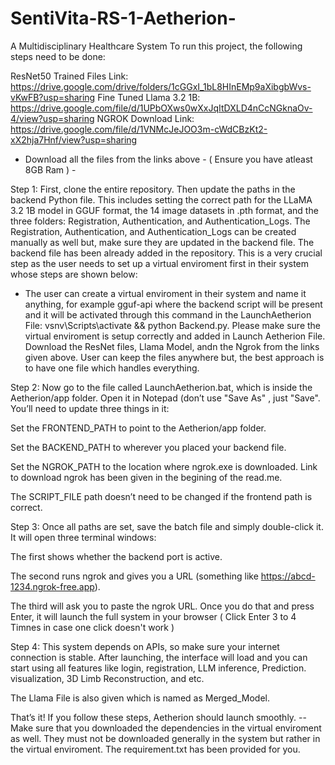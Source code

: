 # SentiVita-RS-1-Aetherion-
A Multidisciplinary Healthcare System
To run this project, the following steps need to be done:

ResNet50 Trained Files Link: https://drive.google.com/drive/folders/1cGGxI_1bL8HInEMp9aXibgbWvs-vKwFB?usp=sharing
Fine Tuned Llama 3.2 1B: https://drive.google.com/file/d/1UPbOXws0wXxJqItDXLD4nCcNGknaOv-4/view?usp=sharing
NGROK Download Link: https://drive.google.com/file/d/1VNMcJeJOO3m-cWdCBzKt2-xX2hja7Hnf/view?usp=sharing
- Download all the files from the links above - ( Ensure you have atleast 8GB Ram ) -

Step 1:
First, clone the entire repository. Then update the paths in the backend Python file. This includes setting the correct path for the LLaMA 3.2 1B model in GGUF format, the 14 image datasets in .pth format, and the three folders: Registration, Authentication, and Authentication_Logs. The Registration, Authentication, and Authentication_Logs can be created manually as well but, make sure they are updated in the backend file. The backend file has been already added in the repository. This is a very crucial step as the user needs to set up a virtual enviroment first in their system whose steps are shown below:
- The user can create a virtual enviroment in their system and name it anything, for example gguf-api where the backend script will be present and it will be activated through this command in the LaunchAetherion File: vsnv\Scripts\activate && python Backend.py. Please make sure the virtual enviroment is setup correctly and added in Launch Aetherion File. Download the ResNet files, Llama Model, andn the Ngrok from the links given above. User can keep the files anywhere but, the best approach is to have one file which handles everything.

Step 2:
Now go to the file called LaunchAetherion.bat, which is inside the Aetherion/app folder. Open it in Notepad (don’t use "Save As" , just "Save". You’ll need to update three things in it:

Set the FRONTEND_PATH to point to the Aetherion/app folder.

Set the BACKEND_PATH to wherever you placed your backend file.

Set the NGROK_PATH to the location where ngrok.exe is downloaded. Link to download ngrok has been given in the begining of the read.me.

The SCRIPT_FILE path doesn’t need to be changed if the frontend path is correct.

Step 3:
Once all paths are set, save the batch file and simply double-click it. It will open three terminal windows:

The first shows whether the backend port is active.

The second runs ngrok and gives you a URL (something like https://abcd-1234.ngrok-free.app).

The third will ask you to paste the ngrok URL. Once you do that and press Enter, it will launch the full system in your browser ( Click Enter 3 to 4 Timnes in case one click doesn't work )

Step 4:
This system depends on APIs, so make sure your internet connection is stable. After launching, the interface will load and you can start using all features like login, registration, LLM inference, Prediction. visualization, 3D Limb Reconstruction, and etc.

The Llama File is also given which is named as Merged_Model.

That’s it! If you follow these steps, Aetherion should launch smoothly.
-- Make sure that you downloaded the dependencies in the virtual enviroment as well. They must not be downloaded generally in the system but rather in the virtual enviroment. The requirement.txt has been provided for you.

